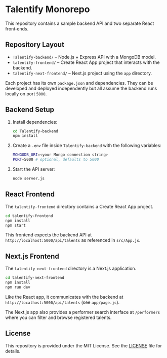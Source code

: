 # Talentify Monorepo

This repository contains a sample backend API and two separate React front‑ends.

## Repository Layout

- `Talentify-backend/` – Node.js + Express API with a MongoDB model.
- `talentify-frontend/` – Create React App project that interacts with the backend.
- `talentify-next-frontend/` – Next.js project using the `app` directory.

Each project has its own `package.json` and dependencies. They can be developed and deployed independently but all assume the backend runs locally on port `5000`.

## Backend Setup

1. Install dependencies:
   ```bash
   cd Talentify-backend
   npm install
   ```

2. Create a `.env` file inside `Talentify-backend` with the following variables:
   ```bash
   MONGODB_URI=<your Mongo connection string>
   PORT=5000 # optional, defaults to 5000
   ```

3. Start the API server:
   ```bash
   node server.js
   ```

## React Frontend

The `talentify-frontend` directory contains a Create React App project.

```bash
cd talentify-frontend
npm install
npm start
```

This frontend expects the backend API at `http://localhost:5000/api/talents` as referenced in `src/App.js`.

## Next.js Frontend

The `talentify-next-frontend` directory is a Next.js application.

```bash
cd talentify-next-frontend
npm install
npm run dev
```

Like the React app, it communicates with the backend at `http://localhost:5000/api/talents` (see `app/page.js`).

The Next.js app also provides a performer search interface at `/performers` where you can filter and browse registered talents.

## License

This repository is provided under the MIT License. See the [LICENSE](LICENSE) file for details.
